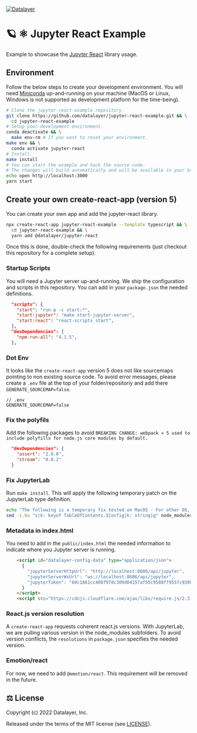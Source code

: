 [![Datalayer](https://assets.datalayer.design/datalayer-25.svg)](https://datalayer.io)

# 🪐 ⚛️ Jupyter React Example

Example to showcase the [Jupyter React](https://github.com/datalayer/jupyter-react) library usage.

## Environment

Follow the below steps to create your development environment. You will need [Miniconda](https://docs.conda.io/en/latest/miniconda.html) up-and-running on your machine (MacOS or Linux, Windows is not supported as development platform for the time-being).

```bash
# Clone the jupyter-react-example repository.
git clone https://github.com/datalayer/jupyter-react-example.git && \
  cd jupyter-react-example
# Setup your development environment.
conda deactivate && \
  make env-rm # If you want to reset your environment.
make env && \
  conda activate jupyter-react
# Install.
make install
# You can start the example and hack the source code.
# The changes will build automatically and will be available in your browser.
echo open http://localhost:3000
yarn start
```

## Create your own create-react-app (version 5)

You can create your own app and add the jupyter-react library.

```bash
npx create-react-app jupyter-react-example --template typescript && \
  cd jupyter-react-example && \
  yarn add @datalayer/jupyter-react
```

Once this is done, double-check the following requirements (just checkout this repository for a complete setup).

### Startup Scripts

You will need a Jupyter server up-and-running. We ship the configuration and scripts in this repository. You can add in your `package.json` the needed definitions.

```json
  "scripts": {
    "start": "run-p -c start:*",
    "start:jupyter": "make start-jupyter-server",
    "start:react": "react-scripts start",
  },
  "devDependencies": {
    "npm-run-all": "4.1.5",
  },
```

### Dot Env

It looks like the `create-react-app` version 5 does not like sourcemaps pointing to non existing source code. To avoid error messages, please create a `.env` file at the top of your folder/repositoriy and add there `GENERATE_SOURCEMAP=false`.

```dotenv
// .env
GENERATE_SOURCEMAP=false
```

### Fix the polyfils

Add the following packages to avoid `BREAKING CHANGE: webpack < 5 used to include polyfills for node.js core modules by default.`

```json
  "devDependencies": {
    "assert": "2.0.0",
    "stream": "0.0.2"
  }
```

### Fix JupyterLab

Run `make install`. This will apply the following temporary patch on the JupyterLab type definition.

```bash
echo "The following is a temporary fix tested on MacOS - For other OS, you may need to fix manually"
sed -i.bu "s|k: keyof TableOfContents.IConfig|k: string|g" node_modules/\@jupyterlab/notebook/lib/toc.d.ts
```

### Metadata in index.html

You need to add in the `public/index.html` the needed information to indicate where you Jupyter server is running.

```html
    <script id="datalayer-config-data" type="application/json">
      {
        "jupyterServerHttpUrl": "http://localhost:8686/api/jupyter",
        "jupyterServerWsUrl": "ws://localhost:8686/api/jupyter",
        "jupyterToken": "60c1661cc408f978c309d04157af55c9588ff9557c9380e4fb50785750703da6"
      }
    </script>
    <script src="https://cdnjs.cloudflare.com/ajax/libs/require.js/2.3.4/require.min.js"></script>
```

### React.js version resolution

A `create-react-app` requests coherent react.js versions. With JupyterLab, we are pulling various version in the node_modules subfolders. To avoid version conflicts, the `resolutions` in `package.json` specifies the needed version.

### Emotion/react

For now, we need to add `@emotion/react`. This requirement will be removed in the future.

## ⚖️ License

Copyright (c) 2022 Datalayer, Inc.

Released under the terms of the MIT license (see [LICENSE](./LICENSE)).
